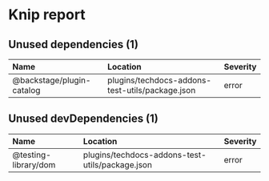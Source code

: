 # Knip report

## Unused dependencies (1)

| Name                      | Location     | Severity |
| :------------------------ | :----------- | :------- |
| @backstage/plugin-catalog | plugins/techdocs-addons-test-utils/package.json | error    |

## Unused devDependencies (1)

| Name                 | Location     | Severity |
| :------------------- | :----------- | :------- |
| @testing-library/dom | plugins/techdocs-addons-test-utils/package.json | error    |


